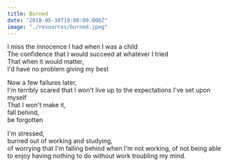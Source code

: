 ```yaml
---
title: Burned
date: "2018-05-30T19:00:00.000Z"
image: "./resources/burned.jpeg"
---
```

I miss the innocence I had when I was a child  
The confidence that I would succeed at whatever I tried  
That when it would matter,  
I'd have no problem giving my best

Now a few failures later,  
I'm terribly scared that I won't live up to the expectations I've set upon myself  
That I won't make it,  
fall behind,  
be forgotten

I'm stressed,  
burned out of working and studying,  
of worrying that I'm falling behind when I'm not working, 
of not being able to enjoy having nothing to do without work troubling my mind.
